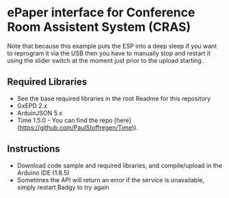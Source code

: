 # ePaper interface for Conference Room Assistent System (CRAS)

Note that because this example puts the ESP into a deep sleep if you want to reprogram it via the USB then you have to manually stop and restart it using the slider switch at the moment just prior to the upload starting.

## Required Libraries
- See the base required libraries in the root Readme for this repository
- GxEPD 2.x
- ArduinJSON 5.x
- Time 1.5.0 - You can find the repo [here] (https://github.com/PaulStoffregen/Time)).  

## Instructions
- Download code sample and required libraries, and compile/upload in the Arduino IDE (1.8.5)
- Sometimes the API will return an error if the service is unavailable, simply restart Badgy to try again
